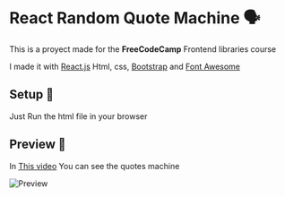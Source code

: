 # React Random Quote Machine 🗣

This is a proyect made for the **FreeCodeCamp** Frontend libraries course

I made it with [React.js](https://reactjs.org/) Html, css, [Bootstrap](https://getbootstrap.com/) and [Font Awesome](https://fontawesome.com/) 

## Setup 🤖
Just Run the html file in your browser

## Preview 👀

In [This video](https://imgur.com/wRaRL5o) You can see the quotes machine

![Preview](https://i.imgur.com/XwXxYPp.png)



